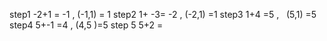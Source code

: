 step1  -2+1 = -1 , (-1,1) = 1
step2  1+ -3= -2 , (-2,1) =1
step3  1+4 =5 ,   (5,1) =5
step4  5+-1 =4  , (4,5 )=5
step 5 5+2 =